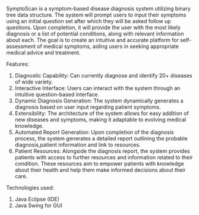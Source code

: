 SymptoScan is a symptom-based disease diagnosis system utilizing binary tree data structure. The system will prompt users to input their symptoms using an initial question set after which they will be asked follow up questions. Upon completion, it will provide the user with the most likely diagnosis or a list of potential conditions, along with relevant information about each. The goal is to create an intuitive and accurate platform for self-assessment of medical symptoms, aiding users in seeking appropriate medical advice and treatment.

Features: 
1. Diagnostic Capability: Can currently diagnose and identify 20+ diseases of wide variety.
2. Interactive Interface: Users can interact with the system through an intuitive question-based interface.
3. Dynamic Diagnosis Generation: The system dynamically generates a diagnosis based on user input regarding patient symptoms.
4. Extensibility: The architecture of the system allows for easy addition of new diseases and symptoms, making it adaptable to evolving medical knowledge.
5. Automated Report Generation: Upon completion of the diagnosis process, the system generates a detailed report outlining the probable diagnosis,patient information and link to resources.
6. Patient Resources: Alongside the diagnosis report, the system provides patients with access to further resources and information related to their condition. These resources aim to 
   empower patients with knowledge about their health and help them make informed decisions about their care.

Technologies used: 
1. Java Eclipse (IDE)
2. Java Swing for GUI



